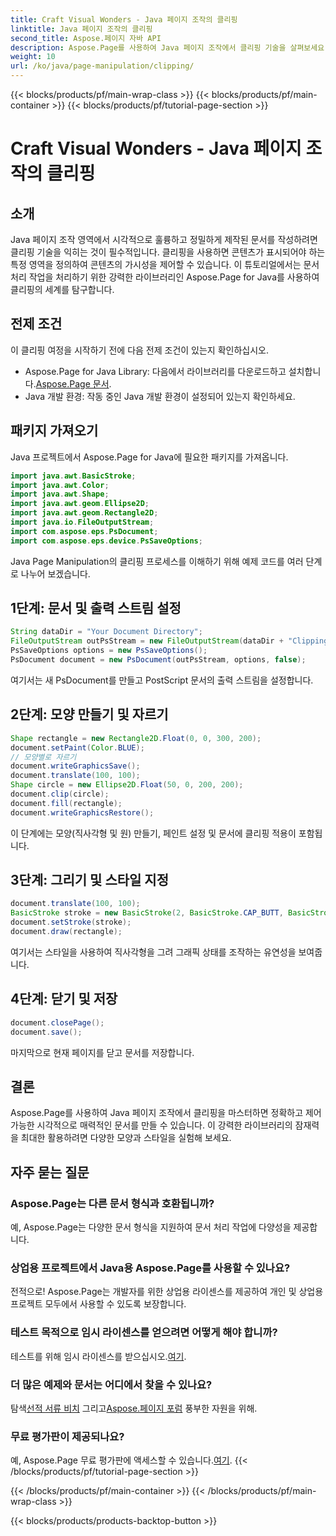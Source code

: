 ```yaml
---
title: Craft Visual Wonders - Java 페이지 조작의 클리핑
linktitle: Java 페이지 조작의 클리핑
second_title: Aspose.페이지 자바 API
description: Aspose.Page를 사용하여 Java 페이지 조작에서 클리핑 기술을 살펴보세요. 놀라운 시각적 효과와 제어력을 위해 정밀한 문서 제작을 마스터하세요.
weight: 10
url: /ko/java/page-manipulation/clipping/
---
```


{{< blocks/products/pf/main-wrap-class >}}
{{< blocks/products/pf/main-container >}}
{{< blocks/products/pf/tutorial-page-section >}}

# Craft Visual Wonders - Java 페이지 조작의 클리핑

## 소개
Java 페이지 조작 영역에서 시각적으로 훌륭하고 정밀하게 제작된 문서를 작성하려면 클리핑 기술을 익히는 것이 필수적입니다. 클리핑을 사용하면 콘텐츠가 표시되어야 하는 특정 영역을 정의하여 콘텐츠의 가시성을 제어할 수 있습니다. 이 튜토리얼에서는 문서 처리 작업을 처리하기 위한 강력한 라이브러리인 Aspose.Page for Java를 사용하여 클리핑의 세계를 탐구합니다.
## 전제 조건
이 클리핑 여정을 시작하기 전에 다음 전제 조건이 있는지 확인하십시오.
-  Aspose.Page for Java Library: 다음에서 라이브러리를 다운로드하고 설치합니다.[Aspose.Page 문서](https://reference.aspose.com/page/java/).
- Java 개발 환경: 작동 중인 Java 개발 환경이 설정되어 있는지 확인하세요.
## 패키지 가져오기
Java 프로젝트에서 Aspose.Page for Java에 필요한 패키지를 가져옵니다.
```java
import java.awt.BasicStroke;
import java.awt.Color;
import java.awt.Shape;
import java.awt.geom.Ellipse2D;
import java.awt.geom.Rectangle2D;
import java.io.FileOutputStream;
import com.aspose.eps.PsDocument;
import com.aspose.eps.device.PsSaveOptions;

```
Java Page Manipulation의 클리핑 프로세스를 이해하기 위해 예제 코드를 여러 단계로 나누어 보겠습니다.
## 1단계: 문서 및 출력 스트림 설정
```java
String dataDir = "Your Document Directory";
FileOutputStream outPsStream = new FileOutputStream(dataDir + "Clipping_outPS.ps");
PsSaveOptions options = new PsSaveOptions();
PsDocument document = new PsDocument(outPsStream, options, false);
```
여기서는 새 PsDocument를 만들고 PostScript 문서의 출력 스트림을 설정합니다.
## 2단계: 모양 만들기 및 자르기
```java
Shape rectangle = new Rectangle2D.Float(0, 0, 300, 200);
document.setPaint(Color.BLUE);
// 모양별로 자르기
document.writeGraphicsSave();
document.translate(100, 100);
Shape circle = new Ellipse2D.Float(50, 0, 200, 200);
document.clip(circle);
document.fill(rectangle);
document.writeGraphicsRestore();
```
이 단계에는 모양(직사각형 및 원) 만들기, 페인트 설정 및 문서에 클리핑 적용이 포함됩니다.
## 3단계: 그리기 및 스타일 지정
```java
document.translate(100, 100);
BasicStroke stroke = new BasicStroke(2, BasicStroke.CAP_BUTT, BasicStroke.JOIN_MITER, 10.0f, new float[]{5.0f}, 0.0f);
document.setStroke(stroke);
document.draw(rectangle);
```
여기서는 스타일을 사용하여 직사각형을 그려 그래픽 상태를 조작하는 유연성을 보여줍니다.
## 4단계: 닫기 및 저장
```java
document.closePage();
document.save();
```
마지막으로 현재 페이지를 닫고 문서를 저장합니다.
## 결론
Aspose.Page를 사용하여 Java 페이지 조작에서 클리핑을 마스터하면 정확하고 제어 가능한 시각적으로 매력적인 문서를 만들 수 있습니다. 이 강력한 라이브러리의 잠재력을 최대한 활용하려면 다양한 모양과 스타일을 실험해 보세요.
## 자주 묻는 질문

### Aspose.Page는 다른 문서 형식과 호환됩니까?
예, Aspose.Page는 다양한 문서 형식을 지원하여 문서 처리 작업에 다양성을 제공합니다.
### 상업용 프로젝트에서 Java용 Aspose.Page를 사용할 수 있나요?
전적으로! Aspose.Page는 개발자를 위한 상업용 라이센스를 제공하여 개인 및 상업용 프로젝트 모두에서 사용할 수 있도록 보장합니다.
### 테스트 목적으로 임시 라이센스를 얻으려면 어떻게 해야 합니까?
 테스트를 위해 임시 라이센스를 받으십시오.[여기](https://purchase.aspose.com/temporary-license/).
### 더 많은 예제와 문서는 어디에서 찾을 수 있나요?
 탐색[선적 서류 비치](https://reference.aspose.com/page/java/) 그리고[Aspose.페이지 포럼](https://forum.aspose.com/c/page/39) 풍부한 자원을 위해.
### 무료 평가판이 제공되나요?
 예, Aspose.Page 무료 평가판에 액세스할 수 있습니다.[여기](https://releases.aspose.com/).
{{< /blocks/products/pf/tutorial-page-section >}}

{{< /blocks/products/pf/main-container >}}
{{< /blocks/products/pf/main-wrap-class >}}

{{< blocks/products/products-backtop-button >}}
